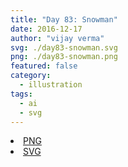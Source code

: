 ```yaml
---
title: "Day 83: Snowman"
date: 2016-12-17
author: "vijay verma"
svg: ./day83-snowman.svg
png: ./day83-snowman.png
featured: false
category:
  - illustration
tags:
  - ai
  - svg
---
```

<li><a href="./day83-snowman.png" download className="btn-png">PNG</a></li>
<li><a href="./day83-snowman.svg" download className="btn-svg">SVG</a></li>
